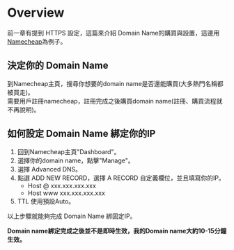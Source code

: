 # Overview

前一章有提到 HTTPS 設定，這篇來介紹 Domain Name的購買與設置，這邊用[Namecheap](https://www.namecheap.com/)為例子。  

## 決定你的 Domain Name

到Namecheap主頁，搜尋你想要的domain name是否還能購買(大多熱門名稱都被買走)。   
需要用戶註冊namecheap，註冊完成之後購買domain name(註冊、購買流程就不再說明)。

## 如何設定 Domain Name 綁定你的IP

1. 回到Namecheap主頁"Dashboard"。
2. 選擇你的domain name，點擊"Manage"。
3. 選擇 Advanced DNS。
4. 點選 ADD NEW RECORD，選擇 A RECORD
	自定義欄位，並且填寫你的IP。
	- Host @ xxx.xxx.xxx.xxx
	- Host www xxx.xxx.xxx.xxx
5. TTL 使用預設Auto。

以上步驟就能夠完成 Domain Name 綁固定IP。  


**Domain name綁定完成之後並不是即時生效，我的Domain name大約10-15分鐘生效。**
